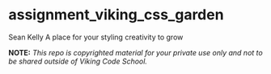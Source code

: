 assignment_viking_css_garden
============================
Sean Kelly
A place for your styling creativity to grow


**NOTE:** *This repo is copyrighted material for your private use only and not to be shared outside of Viking Code School.*
